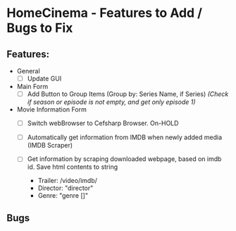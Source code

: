 # HomeCinema - Features to Add / Bugs to Fix

## Features:
- General
  - [ ] Update GUI

- Main Form
  - [ ] Add Button to Group Items (Group by: Series Name, if Series) *(Check if season or episode is not empty, and get only episode 1)*
  
- Movie Information Form
  - [ ] Switch webBrowser to Cefsharp Browser. On-HOLD
  
  - [ ] Automatically get information from IMDB when newly added media (IMDB Scraper)
  
  - [ ] Get information by scraping downloaded webpage, based on imdb id. Save html contents to string
    
	- Trailer: /video/imdb/
    - Director: "director"
	- Genre: "genre []"

## Bugs
